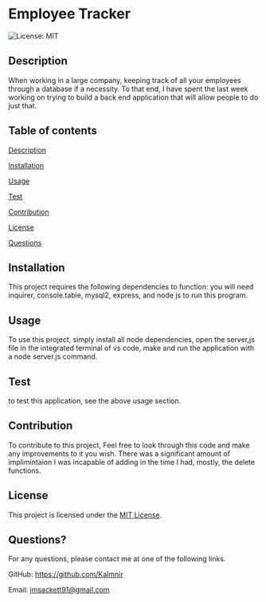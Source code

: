 # Employee Tracker

  ![License: MIT](https://img.shields.io/badge/License-MIT-yellow.svg)
  
## Description
  When working in a large company, keeping track of all your employees through a database if a necessity.  To that end, I have spent the last week working on trying to build a back end application that will allow people to do just that.
  
## Table of contents


[Description](#description)

[Installation](#installation)

[Usage](#usage)

[Test](#test)

[Contribution](#contribution)

[License](#license)

[Questions](#questions)
  
## Installation
  This project requires the following dependencies to function: you will need inquirer, console.table, mysql2, express, and node js to run this program.
  
## Usage
  To use this project, simply install all node dependencies, open the server,js file in the integrated terminal of vs code, make and run the application with a node server.js command.
  
## Test
  to test this application, see the above usage section.
  
## Contribution
  To contribute to this project, Feel free to look through this code and make any improvements to it you wish.  There was a significant amount of implimintaion I was incapable of adding in the time I had, mostly, the delete functions.
  
## License
  This project is licensed under the [MIT License](https://opensource.org/licenses/MIT).

## Questions?
  For any questions, please contact me at one of the following links.

  GitHub: https://github.com/Kalmnir
  
Email: jmsackett91@gmail.com


